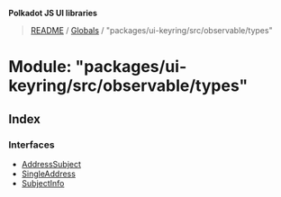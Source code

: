 **Polkadot JS UI libraries**

> [README](../README.md) / [Globals](../globals.md) / "packages/ui-keyring/src/observable/types"

# Module: "packages/ui-keyring/src/observable/types"

## Index

### Interfaces

* [AddressSubject](../interfaces/_packages_ui_keyring_src_observable_types_.addresssubject.md)
* [SingleAddress](../interfaces/_packages_ui_keyring_src_observable_types_.singleaddress.md)
* [SubjectInfo](../interfaces/_packages_ui_keyring_src_observable_types_.subjectinfo.md)
